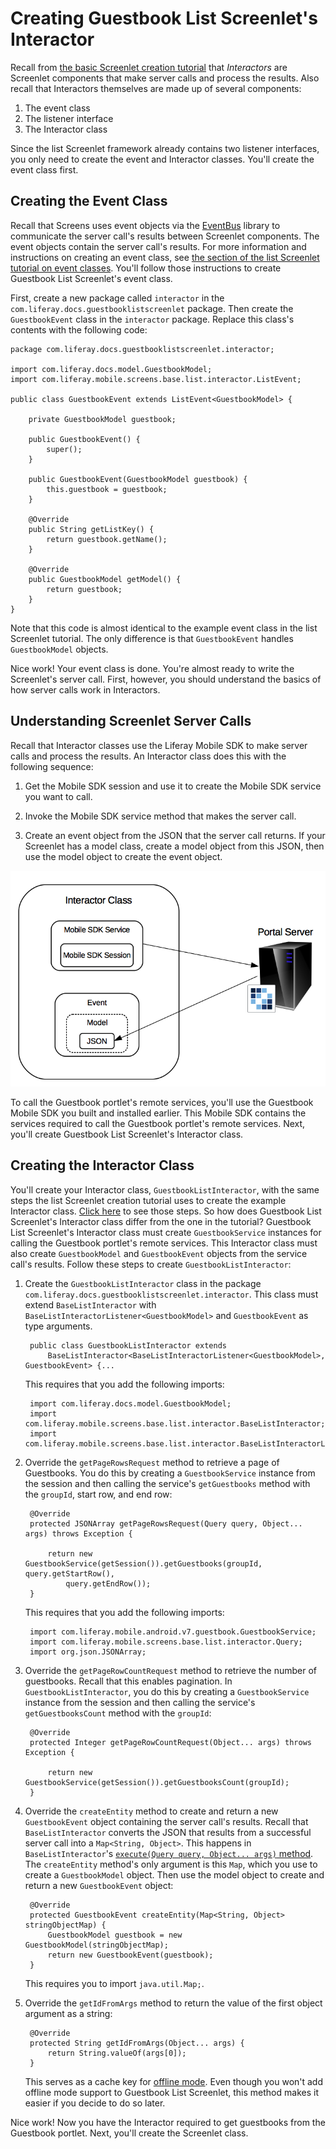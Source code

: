 # Creating Guestbook List Screenlet's Interactor [](id=creating-guestbook-list-screenlets-interactor)

Recall from 
[the basic Screenlet creation tutorial](/develop/tutorials/-/knowledge_base/7-0/creating-android-screenlets#creating-the-screenlets-Interactor-class) 
that *Interactors* are Screenlet components that make server calls and process 
the results. Also recall that Interactors themselves are made up of several 
components: 

1. The event class
2. The listener interface
3. The Interactor class

Since the list Screenlet framework already contains two listener interfaces, you 
only need to create the event and Interactor classes. You'll create the event 
class first. 

## Creating the Event Class [](id=creating-the-event-class)

Recall that Screens uses event objects via the 
[EventBus](http://greenrobot.org/eventbus/) 
library to communicate the server call's results between Screenlet components. 
The event objects contain the server call's results. For more information and 
instructions on creating an event class, see 
[the section of the list Screenlet tutorial on event classes](/develop/tutorials/-/knowledge_base/7-0/creating-android-list-screenlets#creating-the-screenlets-event). 
You'll follow those instructions to create Guestbook List Screenlet's event 
class. 

First, create a new package called `interactor` in the 
`com.liferay.docs.guestbooklistscreenlet` package. Then create the 
`GuestbookEvent` class in the `interactor` package. Replace this class's 
contents with the following code: 

    package com.liferay.docs.guestbooklistscreenlet.interactor;

    import com.liferay.docs.model.GuestbookModel;
    import com.liferay.mobile.screens.base.list.interactor.ListEvent;

    public class GuestbookEvent extends ListEvent<GuestbookModel> {

        private GuestbookModel guestbook;

        public GuestbookEvent() {
            super();
        }

        public GuestbookEvent(GuestbookModel guestbook) {
            this.guestbook = guestbook;
        }

        @Override
        public String getListKey() {
            return guestbook.getName();
        }

        @Override
        public GuestbookModel getModel() {
            return guestbook;
        }
    }

Note that this code is almost identical to the example event class in the list 
Screenlet tutorial. The only difference is that `GuestbookEvent` handles 
`GuestbookModel` objects. 

Nice work! Your event class is done. You're almost ready to write the 
Screenlet's server call. First, however, you should understand the basics of how 
server calls work in Interactors. 

## Understanding Screenlet Server Calls [](id=understanding-screenlet-server-calls)

Recall that Interactor classes use the Liferay Mobile SDK to make server calls 
and process the results. An Interactor class does this with the following 
sequence: 

1. Get the Mobile SDK session and use it to create the Mobile SDK service you 
   want to call. 

2. Invoke the Mobile SDK service method that makes the server call. 

3. Create an event object from the JSON that the server call returns. If your 
   Screenlet has a model class, create a model object from this JSON, then 
   use the model object to create the event object. 

![Figure 1: This diagram shows a typical server call made by a Screenlet's Interactor. The dashed line around the model class indicates that it's optional. Although list Screenlets require model classes, non-list Screenlets don't.](../../../images/android-screenlet-server-call.png)

To call the Guestbook portlet's remote services, you'll use the Guestbook Mobile 
SDK you built and installed earlier. This Mobile SDK contains the services 
required to call the Guestbook portlet's remote services. Next, you'll create 
Guestbook List Screenlet's Interactor class. 

## Creating the Interactor Class [](id=creating-the-interactor-class)

You'll create your Interactor class, `GuestbookListInteractor`, with the same 
steps the list Screenlet creation tutorial uses to create the example Interactor 
class. 
[Click here](/develop/tutorials/-/knowledge_base/7-0/creating-android-list-screenlets#creating-the-interactor-class)
to see those steps. So how does Guestbook List Screenlet's Interactor class 
differ from the one in the tutorial? Guestbook List Screenlet's Interactor class 
must create `GuestbookService` instances for calling the Guestbook portlet's 
remote services. This Interactor class must also create `GuestbookModel` and 
`GuestbookEvent` objects from the service call's results. Follow these steps to 
create `GuestbookListInteractor`: 

1. Create the `GuestbookListInteractor` class in the package 
   `com.liferay.docs.guestbooklistscreenlet.interactor`. This class must extend 
   `BaseListInteractor` with `BaseListInteractorListener<GuestbookModel>` and 
   `GuestbookEvent` as type arguments. 

        public class GuestbookListInteractor extends 
            BaseListInteractor<BaseListInteractorListener<GuestbookModel>, GuestbookEvent> {...

    This requires that you add the following imports: 

        import com.liferay.docs.model.GuestbookModel;
        import com.liferay.mobile.screens.base.list.interactor.BaseListInteractor;
        import com.liferay.mobile.screens.base.list.interactor.BaseListInteractorListener;

2. Override the `getPageRowsRequest` method to retrieve a page of Guestbooks. 
   You do this by creating a `GuestbookService` instance from the session and 
   then calling the service's `getGuestbooks` method with the `groupId`, start 
   row, and end row: 

        @Override
        protected JSONArray getPageRowsRequest(Query query, Object... args) throws Exception {

            return new GuestbookService(getSession()).getGuestbooks(groupId, query.getStartRow(), 
                query.getEndRow());
        }

    This requires that you add the following imports: 

        import com.liferay.mobile.android.v7.guestbook.GuestbookService;
        import com.liferay.mobile.screens.base.list.interactor.Query;
        import org.json.JSONArray;

3. Override the `getPageRowCountRequest` method to retrieve the number of 
   guestbooks. Recall that this enables pagination. In 
   `GuestbookListInteractor`, you do this by creating a `GuestbookService` 
   instance from the session and then calling the service's `getGuestbooksCount` 
   method with the `groupId`: 

        @Override
	    protected Integer getPageRowCountRequest(Object... args) throws Exception {

            return new GuestbookService(getSession()).getGuestbooksCount(groupId);
        }

4. Override the `createEntity` method to create and return a new 
   `GuestbookEvent` object containing the server call's results. Recall that 
   `BaseListInteractor` converts the JSON that results from a successful server 
   call into a `Map<String, Object>`. This happens in `BaseListInteractor`'s 
   [`execute(Query query, Object... args)` method](https://github.com/liferay/liferay-screens/blob/2.1.0/android/library/src/main/java/com/liferay/mobile/screens/base/list/interactor/BaseListInteractor.java#L27-L49). 
   The `createEntity` method's only argument is this `Map`, which you use to 
   create a `GuestbookModel` object. Then use the model object to create and 
   return a new `GuestbookEvent` object: 

        @Override
        protected GuestbookEvent createEntity(Map<String, Object> stringObjectMap) {
            GuestbookModel guestbook = new GuestbookModel(stringObjectMap);
            return new GuestbookEvent(guestbook);
        }

    This requires you to import `java.util.Map;`. 

5. Override the `getIdFromArgs` method to return the value of the first object 
   argument as a string: 

        @Override
        protected String getIdFromArgs(Object... args) {
            return String.valueOf(args[0]);
        }

    This serves as a cache key for 
    [offline mode](/develop/tutorials/-/knowledge_base/7-0/using-offline-mode-in-android). 
    Even though you won't add offline mode support to Guestbook List Screenlet, 
    this method makes it easier if you decide to do so later. 

Nice work! Now you have the Interactor required to get guestbooks from the 
Guestbook portlet. Next, you'll create the Screenlet class. 

